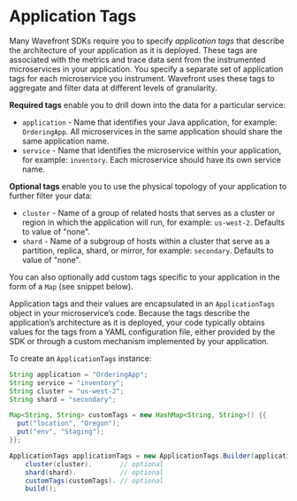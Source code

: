 # Application Tags

Many Wavefront SDKs require you to specify _application tags_ that describe the architecture of your application as it is deployed. These tags are associated with the metrics and trace data sent from the instrumented microservices in your application. You specify a separate set of application tags for each microservice you instrument. Wavefront uses these tags to aggregate and filter data at different levels of granularity.

**Required tags** enable you to drill down into the data for a particular service:
* `application` - Name that identifies your Java application, for example: `OrderingApp`. All microservices in the same application should share the same application name.
* `service` - Name that identifies the microservice within your application, for example: `inventory`. Each microservice should have its own service name.

**Optional tags** enable you to use the physical topology of your application to further filter your data:
* `cluster` - Name of a group of related hosts that serves as a cluster or region in which the application will run, for example: `us-west-2`. Defaults to value of "none".
* `shard` - Name of a subgroup of hosts within a cluster that serve as a partition, replica, shard, or mirror, for example: `secondary`. Defaults to value of "none".

You can also optionally add custom tags specific to your application in the form of a `Map` (see snippet below).

Application tags and their values are encapsulated in an `ApplicationTags` object in your microservice’s code. Because the tags describe the application’s architecture as it is deployed, your code typically obtains values for the tags from a YAML configuration file, either provided by the SDK or through a custom mechanism implemented by your application.

To create an `ApplicationTags` instance:
```java
String application = "OrderingApp";
String service = "inventory";
String cluster = "us-west-2";
String shard = "secondary";

Map<String, String> customTags = new HashMap<String, String>() {{
  put("location", "Oregon");
  put("env", "Staging");
}};

ApplicationTags applicationTags = new ApplicationTags.Builder(application, service).
    cluster(cluster).       // optional
    shard(shard).           // optional
    customTags(customTags). // optional
    build();
```
